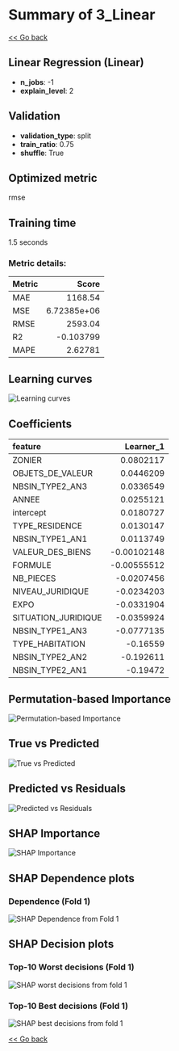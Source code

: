 # Summary of 3_Linear

[<< Go back](../README.md)


## Linear Regression (Linear)
- **n_jobs**: -1
- **explain_level**: 2

## Validation
 - **validation_type**: split
 - **train_ratio**: 0.75
 - **shuffle**: True

## Optimized metric
rmse

## Training time

1.5 seconds

### Metric details:
| Metric   |          Score |
|:---------|---------------:|
| MAE      | 1168.54        |
| MSE      |    6.72385e+06 |
| RMSE     | 2593.04        |
| R2       |   -0.103799    |
| MAPE     |    2.62781     |



## Learning curves
![Learning curves](learning_curves.png)

## Coefficients
| feature             |   Learner_1 |
|:--------------------|------------:|
| ZONIER              |  0.0802117  |
| OBJETS_DE_VALEUR    |  0.0446209  |
| NBSIN_TYPE2_AN3     |  0.0336549  |
| ANNEE               |  0.0255121  |
| intercept           |  0.0180727  |
| TYPE_RESIDENCE      |  0.0130147  |
| NBSIN_TYPE1_AN1     |  0.0113749  |
| VALEUR_DES_BIENS    | -0.00102148 |
| FORMULE             | -0.00555512 |
| NB_PIECES           | -0.0207456  |
| NIVEAU_JURIDIQUE    | -0.0234203  |
| EXPO                | -0.0331904  |
| SITUATION_JURIDIQUE | -0.0359924  |
| NBSIN_TYPE1_AN3     | -0.0777135  |
| TYPE_HABITATION     | -0.16559    |
| NBSIN_TYPE2_AN2     | -0.192611   |
| NBSIN_TYPE2_AN1     | -0.19472    |


## Permutation-based Importance
![Permutation-based Importance](permutation_importance.png)
## True vs Predicted

![True vs Predicted](true_vs_predicted.png)


## Predicted vs Residuals

![Predicted vs Residuals](predicted_vs_residuals.png)



## SHAP Importance
![SHAP Importance](shap_importance.png)

## SHAP Dependence plots

### Dependence (Fold 1)
![SHAP Dependence from Fold 1](learner_fold_0_shap_dependence.png)

## SHAP Decision plots

### Top-10 Worst decisions (Fold 1)
![SHAP worst decisions from fold 1](learner_fold_0_shap_worst_decisions.png)
### Top-10 Best decisions (Fold 1)
![SHAP best decisions from fold 1](learner_fold_0_shap_best_decisions.png)

[<< Go back](../README.md)
